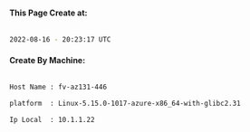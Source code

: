
   
#### This Page Create at:

```bash

2022-08-16 - 20:23:17 UTC

```

#### Create By Machine:

```bash

Host Name : fv-az131-446

platform  : Linux-5.15.0-1017-azure-x86_64-with-glibc2.31

Ip Local  : 10.1.1.22

```

